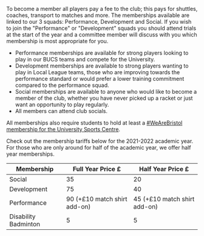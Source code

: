 To become a member all players pay a fee to the club; this pays for shuttles, coaches, transport to matches and more. The memberships available are linked to our 3 squads: Performance, Development and Social. If you wish to join the "Performance" or "Development" squads you should attend trials at the start of the year and a committee member will discuss with you which membership is most appropriate for you.

- Performance memberships are available for strong players looking to play in our BUCS teams and compete for the University.
- Development memberships are available to strong players wanting to play in Local League teams, those who are improving towards the performance standard or would prefer a lower training commitment compared to the performance squad.
- Social memberships are available to anyone who would like to become a member of the club, whether you have never picked up a racket or just want an opportunity to play regularly.
- All members can attend club socials.

All memberships also require students to hold at least a [#WeAreBristol membership for the University Sports Centre](http://www.bristol.ac.uk/sport/memberships/student/).

Check out the membership tariffs below for the 2021-2022 academic year. For those who are only around for half of the academic year, we offer half year memberships. 

Membership | Full Year Price £ | Half Year Price £ | 
--- | --- | ---
Social | 35 | 20
Development | 75 | 40
Performance | 90 (+£10 match shirt add-on) | 45 (+£10 match shirt add-on)
Disability Badminton | 5 | 5
